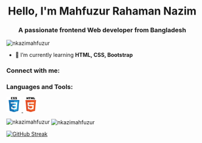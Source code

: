 

<h1 align="center">Hello, I'm Mahfuzur Rahaman Nazim</h1>
<h3 align="center">A passionate frontend Web developer from Bangladesh</h3>

<p align="left"> <img src="https://komarev.com/ghpvc/?username=nkazimahfuzur&label=Profile%20views&color=0e75b6&style=flat" alt="nkazimahfuzur" /> </p>

- 🌱 I’m currently learning **HTML, CSS, Bootstrap**

<h3 align="left">Connect with me:</h3>
<p align="left">
</p>

<h3 align="left">Languages and Tools:</h3>
<p align="left"> <a href="https://www.w3schools.com/css/" target="_blank" rel="noreferrer"> <img src="https://raw.githubusercontent.com/devicons/devicon/master/icons/css3/css3-original-wordmark.svg" alt="css3" width="40" height="40"/> </a> <a href="https://www.w3.org/html/" target="_blank" rel="noreferrer"> <img src="https://raw.githubusercontent.com/devicons/devicon/master/icons/html5/html5-original-wordmark.svg" alt="html5" width="40" height="40"/> </a> </p>

<p><img align="left" src="https://github-readme-stats.vercel.app/api/top-langs?username=nkazimahfuzur&show_icons=true&locale=en&layout=compact" alt="nkazimahfuzur" /></p>

<p>&nbsp;<img align="center" src="https://github-readme-stats.vercel.app/api?username=nkazimahfuzur&show_icons=true&locale=en" alt="nkazimahfuzur" /></p>

[![GitHub Streak](https://github-readme-streak-stats.herokuapp.com?user=nkazimahfuzur&theme=onedark&border_radius=5)](https://git.io/streak-stats)

